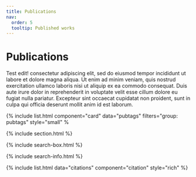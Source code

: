 ```yaml
---
title: Publications
nav:
  order: 5
  tooltip: Published works
---
```


# <i class="fa-solid fa-book-skull"></i>Publications

Test edit! consectetur adipiscing elit, sed do eiusmod tempor incididunt ut labore et dolore magna aliqua.
Ut enim ad minim veniam, quis nostrud exercitation ullamco laboris nisi ut aliquip ex ea commodo consequat.
Duis aute irure dolor in reprehenderit in voluptate velit esse cillum dolore eu fugiat nulla pariatur.
Excepteur sint occaecat cupidatat non proident, sunt in culpa qui officia deserunt mollit anim id est laborum.

{% include list.html component="card" data="pubtags" filters="group: pubtags" style="small" %

{% include section.html %}

{% include search-box.html %}

{% include search-info.html %}

{% include list.html data="citations" component="citation" style="rich" %}
